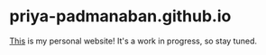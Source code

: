 # priya-padmanaban.github.io
<a href="https://https://priya-padmanaban.github.io/">This</a> is my personal website! It's a work in progress, so stay tuned.
